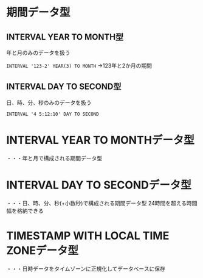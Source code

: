 # 期間データ型
## INTERVAL YEAR TO MONTH型
年と月のみのデータを扱う

`INTERVAL '123-2' YEAR(3) TO MONTH`
→123年と2か月の期間
## INTERVAL DAY TO SECOND型
日、時、分、秒のみのデータを扱う

`INTERVAL '4 5:12:10' DAY TO SECOND`


# INTERVAL YEAR TO MONTHデータ型
・・・年と月で構成される期間データ型
# INTERVAL DAY TO SECONDデータ型
・・・日、時、分、秒(+小数秒)で構成される期間データ型
24時間を超える時間幅を格納できる

# TIMESTAMP WITH LOCAL TIME ZONEデータ型
・・・日時データをタイムゾーンに正規化してデータベースに保存